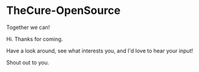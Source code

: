 # TheCure-OpenSource
Together we can! 

Hi.
Thanks for coming.

Have a look around, see what interests you, and I'd love to hear your input!



Shout out to you.
